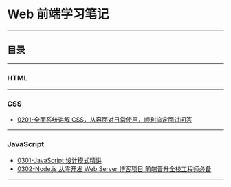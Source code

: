 # Web 前端学习笔记

---

## 目录

---

### HTML

---

### CSS

- [0201-全面系统讲解 CSS，从容面对日常使用，顺利搞定面试问答](./notes/css/0201.md)

---

### JavaScript

- [0301-JavaScript 设计模式精讲](./notes/js/0301.md)
- [0302-Node.js 从零开发 Web Server 博客项目 前端晋升全栈工程师必备](./notes/js/0302.md)

---

